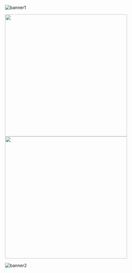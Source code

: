 
![banner1](https://user-images.githubusercontent.com/56250943/133988800-790220b4-b30c-4225-9cfe-b1450928abe5.png)


 
<div> 
<img width="400" src="https://github-readme-stats.vercel.app/api?username=alphajames&theme=tokyonight&show_icons=true&hide_border=true&count_private=true"/>
<img width="400" src="https://github-readme-streak-stats.herokuapp.com/?user=alphajames&theme=vue-dark&hide_border=tru" /> 
 </div>

![banner2](https://user-images.githubusercontent.com/56250943/133988183-c2450a78-1994-4b0b-967a-833edc4b385a.png)


<!---
alphajames/alphajames is a ✨ special ✨ repository because its `README.md` (this file) appears on your GitHub profile.
You can click the Preview link to take a look at your changes.
--->
